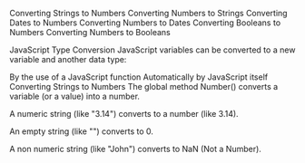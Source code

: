 Converting Strings to Numbers
Converting Numbers to Strings
Converting Dates to Numbers
Converting Numbers to Dates
Converting Booleans to Numbers
Converting Numbers to Booleans











JavaScript Type Conversion
JavaScript variables can be converted to a new variable and another data type:

By the use of a JavaScript function
Automatically by JavaScript itself
Converting Strings to Numbers
The global method Number() converts a variable (or a value) into a number.

A numeric string (like "3.14") converts to a number (like 3.14).

An empty string (like "") converts to 0.

A non numeric string (like "John") converts to NaN (Not a Number).